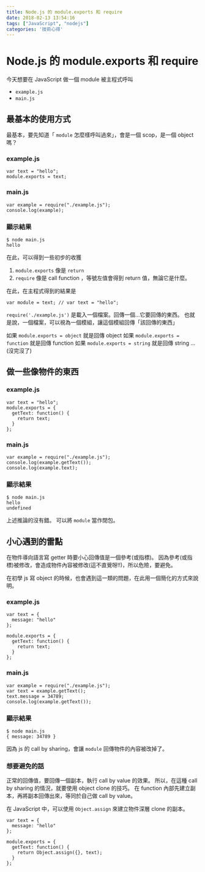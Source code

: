 ```yaml
---
title: Node.js 的 module.exports 和 require
date: 2018-02-13 13:54:16
tags: ["JavaScript", "nodejs"]
categories: '技術心得'
---
```


# Node.js 的 module.exports 和 require

今天想要在 JavaScript 做一個 module 被主程式呼叫

- `example.js`
- `main.js`

## 最基本的使用方式

最基本，要先知道「 `module` 怎麼樣呼叫過來」，會是一個 scop，是一個 object 嗎？

### example.js

```javascript=
var text = "hello";
module.exports = text;
```

### main.js

```javascript=
var example = require("./example.js");
console.log(example);
```

### 顯示結果

```shell=
$ node main.js
hello
```

在此，可以得到一些初步的收獲

1. `module.exports` 像是 `return`
2. `require` 像是 call function ，等號左值會得到 return 值，無論它是什麼。

在此，在主程式得到的結果是

```javascript=
var module = text; // var text = "hello";
```

`require('./example.js')` 是載入一個檔案。回傳一個...它要回傳的東西。
也就是說，一個檔案，可以視為一個模組，讓這個模組回傳「該回傳的東西」

如果 `module.exports = object` 就是回傳 object
如果 `module.exports = function` 就是回傳 function
如果 `module.exports = string` 就是回傳 string
...(沒完沒了)

## 做一些像物件的東西

### example.js

```javascript=
var text = "hello";
module.exports = {
  getText: function() {
    return text;
  }
};
```

### main.js

```javascript=
var example = require("./example.js");
console.log(example.getText());
console.log(example.text);
```

### 顯示結果

```shell=
$ node main.js
hello
undefined
```

上述推論的沒有錯。
可以將 `module` 當作閉包。

## 小心遇到的雷點

在物件導向語言寫 getter 時要小心回傳值是一個參考(或指標)。
因為參考(或指標)被修改，會造成物件內容被修改(這不直覺呀!!)，所以危險，要避免。

在初學 js 寫 object 的時候，也會遇到這一類的問題，在此用一個簡化的方式來說明。

### example.js

```javascript=
var text = {
  message: "hello"
};

module.exports = {
  getText: function() {
    return text;
  }
};
```

### main.js

```javascript=
var example = require("./example.js");
var text = example.getText();
text.message = 34789;
console.log(example.getText());
```

### 顯示結果

```shell=
$ node main.js
{ message: 34789 }
```

因為 js 的 call by sharing，會讓 `module` 回傳物件的內容被改掉了。

### 想要避免的話

正常的回傳值，要回傳一個副本，執行 call by value 的效果。
所以，在這種 call by sharing 的情況，就要使用 object clone 的技巧。
在 function 內部先建立副本，再將副本回傳出來，等同於自己做 call by value。

在 JavaScript 中，可以使用 `Object.assign` 來建立物件深層 clone 的副本。

```javascript=
var text = {
  message: "hello"
};

module.exports = {
  getText: function() {
    return Object.assign({}, text);
  }
};
```
